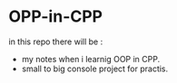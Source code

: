 # OPP-in-CPP
in this repo there will be :
* my notes when i learnig OOP in CPP.
* small to big console project for practis.
